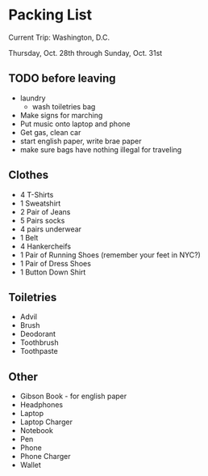 # Packing List

Current Trip: Washington, D.C.

Thursday, Oct. 28th through Sunday, Oct. 31st

## TODO before leaving
 
 * laundry
   * wash toiletries bag
 * Make signs for marching
 * Put music onto laptop and phone
 * Get gas, clean car
 * start english paper, write brae paper
 * make sure bags have nothing illegal for traveling

## Clothes

 * 4 T-Shirts
 * 1 Sweatshirt
 * 2 Pair of Jeans
 * 5 Pairs socks
 * 4 pairs underwear
 * 1 Belt
 * 4 Hankercheifs
 * 1 Pair of Running Shoes (remember your feet in NYC?)
 * 1 Pair of Dress Shoes
 * 1 Button Down Shirt

## Toiletries

 * Advil
 * Brush
 * Deodorant
 * Toothbrush
 * Toothpaste

## Other

 * Gibson Book - for english paper
 * Headphones
 * Laptop
 * Laptop Charger
 * Notebook
 * Pen
 * Phone
 * Phone Charger
 * Wallet



